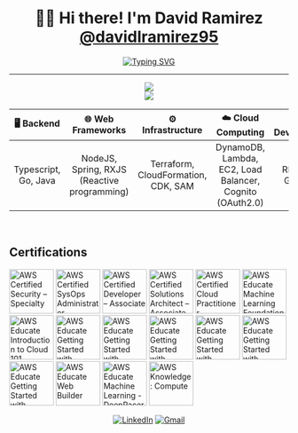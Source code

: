 <div align="center">

# 👋🏼 Hi there! I'm David Ramirez [@davidlramirez95](https://github.com/davidlramirez95)

<!--- <br>👋🏼 Welcome to my GitHub portfolio! --->

[![Typing SVG](https://readme-typing-svg.demolab.com?font=jetbrains+mono&weight=600&size=20&duration=5000&pause=1000&width=1000&height=30&center=true&vCenter=true&lines=BackEnd-Developer+|+Software+Architect+|+Typescript%2C+Go%2C+Java%2C+AWS;API+Development%2C+Automation+IAC+%26+Cloud+Computing;Building+Scalable+And+Fault+Tolerant+Solutions+To+Customer+Needs)](https://git.io/typing-svg)

<!---

I'm a freelancer with a background that spans diverse fields, including **Full-stack Software Development** (Current Focus), **Data Analytics**, **Data Science** (AI/ML), **Social Media Management**, **Music Production**, and **Video Editing**.

--->

</div>

---

<p align="center">
  <a href="https://skillicons.dev"> 
    <img src="https://skillicons.dev/icons?i=ts,js,go,java,nodejs,graphql,spring,aws,dynamodb,kafka,reactivex,docker" />
    <br>
    <img src="https://skillicons.dev/icons?i=terraform,bash,webstorm,vscode,nodejs,yarn,npm,grafana,mysql,git,github,githubactions" />
  </a>
</p>

<div align="center">
  
| **🖥️ Backend** | **🌐 Web Frameworks** | **⚙️ Infrastructure** | **☁️ Cloud Computing** | 💻 API Development |
| :---: | :---: | :---: | :---: | :---: |
| Typescript, Go, Java | NodeJS, Spring, RXJS (Reactive programming) | Terraform, CloudFormation, CDK, SAM | DynamoDB, Lambda, EC2, Load Balancer, Cognito (OAuth2.0) | REST API, GraphQL|
  
</div>

<br>

## Certifications

<!--START_SECTION:badges-->
<a href="https://www.credly.com/badges/beea18d6-d303-44ea-808c-6cc2cfa53ccc" title="AWS Certified Security – Specialty"><img src="https://images.credly.com/size/80x80/images/53acdae5-d69f-4dda-b650-d02ed7a50dd7/image.png" alt="AWS Certified Security – Specialty" width="80" height="80"></a>
<a href="https://www.credly.com/badges/80f46ccd-eedf-4b40-b52a-ea999c3d314f" title="AWS Certified SysOps Administrator – Associate"><img src="https://images.credly.com/size/80x80/images/f0d3fbb9-bfa7-4017-9989-7bde8eaf42b1/image.png" alt="AWS Certified SysOps Administrator – Associate" width="80" height="80"></a>
<a href="https://www.credly.com/badges/f4966530-f16c-49d3-ab9a-520f64165fc7" title="AWS Certified Developer – Associate"><img src="https://images.credly.com/size/80x80/images/b9feab85-1a43-4f6c-99a5-631b88d5461b/image.png" alt="AWS Certified Developer – Associate" width="80" height="80"></a>
<a href="https://www.credly.com/badges/1f213747-6465-497e-bccc-5c4e57db519c" title="AWS Certified Solutions Architect – Associate"><img src="https://images.credly.com/size/80x80/images/0e284c3f-5164-4b21-8660-0d84737941bc/image.png" alt="AWS Certified Solutions Architect – Associate" width="80" height="80"></a>
<a href="https://www.credly.com/badges/6030a1ac-6786-4540-a64e-043498a58647" title="AWS Certified Cloud Practitioner"><img src="https://images.credly.com/size/80x80/images/00634f82-b07f-4bbd-a6bb-53de397fc3a6/image.png" alt="AWS Certified Cloud Practitioner" width="80" height="80"></a>
<a href="https://www.credly.com/badges/4d010f2b-bebf-4a4b-b242-5ad3dea014a5" title="AWS Educate Machine Learning Foundations"><img src="https://images.credly.com/size/80x80/images/51984979-f759-49f0-8bb3-5310d364fdbe/image.png" alt="AWS Educate Machine Learning Foundations" width="80" height="80"></a>
<a href="https://www.credly.com/badges/7afcc13f-a175-4f65-8dcb-3cbba7328b2c" title="AWS Educate Introduction to Cloud 101"><img src="https://images.credly.com/size/80x80/images/8d67bbf4-128b-4141-b5f1-1bc61bbfbaa6/image.png" alt="AWS Educate Introduction to Cloud 101" width="80" height="80"></a>
<a href="https://www.credly.com/badges/0f96aa73-23fb-4280-a5b8-e4c0abc57cca" title="AWS Educate Getting Started with Compute"><img src="https://images.credly.com/size/80x80/images/9358115e-ead7-47c2-91e2-165b6a650a1b/image.png" alt="AWS Educate Getting Started with Compute" width="80" height="80"></a>
<a href="https://www.credly.com/badges/1a6be39a-0efd-4fa6-99b3-b087a1900b97" title="AWS Educate Getting Started with Storage"><img src="https://images.credly.com/size/80x80/images/5bf37709-4b69-4cdc-9edc-af7b3370d427/image.png" alt="AWS Educate Getting Started with Storage" width="80" height="80"></a>
<a href="https://www.credly.com/badges/33267b41-f5a9-4c77-babb-b2523b7605f5" title="AWS Educate Getting Started with Security"><img src="https://images.credly.com/size/80x80/images/80845928-d1f8-4549-ae9d-27676fba897e/image.png" alt="AWS Educate Getting Started with Security" width="80" height="80"></a>
<a href="https://www.credly.com/badges/8fa47ad7-6cf6-46d3-a079-a6f1b4aaf15f" title="AWS Educate Getting Started with Databases"><img src="https://images.credly.com/size/80x80/images/6f135924-7645-4bd2-ab68-3bc0b49c7e27/image.png" alt="AWS Educate Getting Started with Databases" width="80" height="80"></a>
<a href="https://www.credly.com/badges/2eaa8240-9102-4abb-aa43-03db329db9a1" title="AWS Educate Getting Started with Serverless"><img src="https://images.credly.com/size/80x80/images/629a2bb9-14a6-47b3-b17e-f1056b1404d0/image.png" alt="AWS Educate Getting Started with Serverless" width="80" height="80"></a>
<a href="https://www.credly.com/badges/33c30b17-3f14-4506-92fd-3995ed0daee3" title="AWS Educate Getting Started with Networking"><img src="https://images.credly.com/size/80x80/images/979e42e2-1d32-4d21-97ea-53d991ea50fb/image.png" alt="AWS Educate Getting Started with Networking" width="80" height="80"></a>
<a href="https://www.credly.com/badges/a45a6e03-59a7-4717-a73c-0307841a71a1" title="AWS Educate Web Builder"><img src="https://images.credly.com/size/80x80/images/b7695469-4083-4e65-b11b-ffc90f4492dd/image.png" alt="AWS Educate Web Builder" width="80" height="80"></a>
<a href="https://www.credly.com/badges/a538c3e8-797e-42c1-abdf-47fe81a05c0a" title="AWS Educate Machine Learning - DeepRacer"><img src="https://images.credly.com/size/80x80/images/26fffe39-a730-47e5-8278-457de2d59174/image.png" alt="AWS Educate Machine Learning - DeepRacer" width="80" height="80"></a>
<a href="https://www.credly.com/badges/38dc9551-66ef-445a-a588-d093957bc750" title="AWS Knowledge: Compute"><img src="https://images.credly.com/size/80x80/images/eba18772-5ecf-471b-b8af-dda79815b544/image.png" alt="AWS Knowledge: Compute" width="80" height="80"></a>
<!--END_SECTION:badges-->

<div align="center">

[![LinkedIn](https://img.shields.io/badge/-LinkedIn-0077B5?style=flat-square&logo=linkedin&logoColor=white)](https://www.linkedin.com/in/dramirez85)
[![Gmail](https://img.shields.io/badge/-Gmail-D14836?style=flat-square&logo=gmail&logoColor=white)](mailto:davidlramirez95@gmail.com)

</div>
